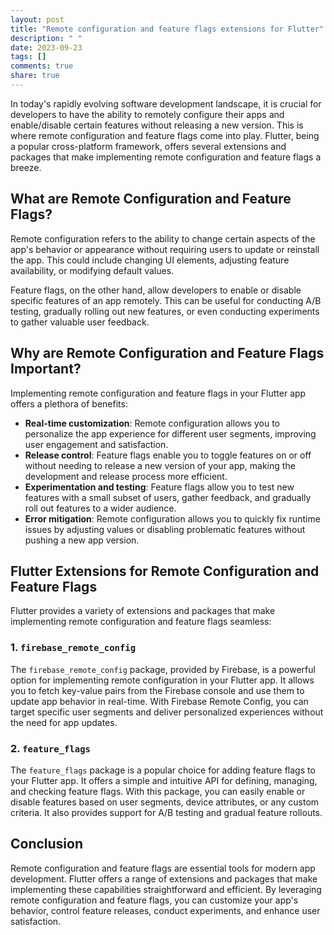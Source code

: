 ```yaml
---
layout: post
title: "Remote configuration and feature flags extensions for Flutter"
description: " "
date: 2023-09-23
tags: []
comments: true
share: true
---
```


In today's rapidly evolving software development landscape, it is crucial for developers to have the ability to remotely configure their apps and enable/disable certain features without releasing a new version. This is where remote configuration and feature flags come into play. Flutter, being a popular cross-platform framework, offers several extensions and packages that make implementing remote configuration and feature flags a breeze.

## What are Remote Configuration and Feature Flags?

Remote configuration refers to the ability to change certain aspects of the app's behavior or appearance without requiring users to update or reinstall the app. This could include changing UI elements, adjusting feature availability, or modifying default values.

Feature flags, on the other hand, allow developers to enable or disable specific features of an app remotely. This can be useful for conducting A/B testing, gradually rolling out new features, or even conducting experiments to gather valuable user feedback.

## Why are Remote Configuration and Feature Flags Important?

Implementing remote configuration and feature flags in your Flutter app offers a plethora of benefits:

- **Real-time customization**: Remote configuration allows you to personalize the app experience for different user segments, improving user engagement and satisfaction.
- **Release control**: Feature flags enable you to toggle features on or off without needing to release a new version of your app, making the development and release process more efficient.
- **Experimentation and testing**: Feature flags allow you to test new features with a small subset of users, gather feedback, and gradually roll out features to a wider audience.
- **Error mitigation**: Remote configuration allows you to quickly fix runtime issues by adjusting values or disabling problematic features without pushing a new app version.

## Flutter Extensions for Remote Configuration and Feature Flags

Flutter provides a variety of extensions and packages that make implementing remote configuration and feature flags seamless:

### 1. `firebase_remote_config`

The `firebase_remote_config` package, provided by Firebase, is a powerful option for implementing remote configuration in your Flutter app. It allows you to fetch key-value pairs from the Firebase console and use them to update app behavior in real-time. With Firebase Remote Config, you can target specific user segments and deliver personalized experiences without the need for app updates.

### 2. `feature_flags`

The `feature_flags` package is a popular choice for adding feature flags to your Flutter app. It offers a simple and intuitive API for defining, managing, and checking feature flags. With this package, you can easily enable or disable features based on user segments, device attributes, or any custom criteria. It also provides support for A/B testing and gradual feature rollouts.

## Conclusion

Remote configuration and feature flags are essential tools for modern app development. Flutter offers a range of extensions and packages that make implementing these capabilities straightforward and efficient. By leveraging remote configuration and feature flags, you can customize your app's behavior, control feature releases, conduct experiments, and enhance user satisfaction.